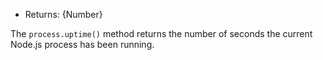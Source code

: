 <!-- YAML
added: v0.5.0
-->

* Returns: {Number}

The `process.uptime()` method returns the number of seconds the current Node.js
process has been running.

